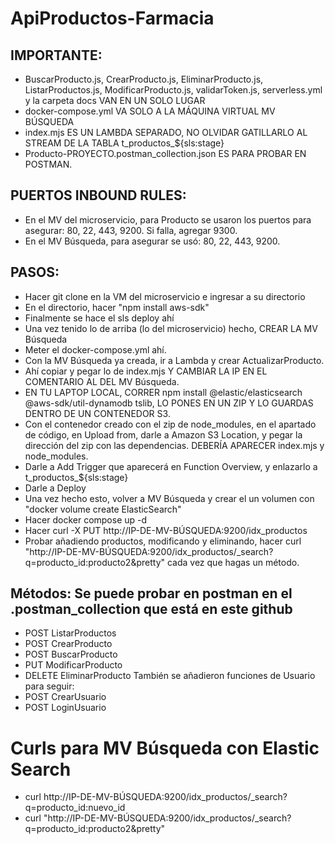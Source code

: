 # ApiProductos-Farmacia

## IMPORTANTE:
- BuscarProducto.js, CrearProducto.js, EliminarProducto.js, ListarProductos.js, ModificarProducto.js, validarToken.js, serverless.yml y la carpeta docs VAN EN UN SOLO LUGAR
- docker-compose.yml VA SOLO A LA MÁQUINA VIRTUAL MV BÚSQUEDA
- index.mjs ES UN LAMBDA SEPARADO, NO OLVIDAR GATILLARLO AL STREAM DE LA TABLA t_productos_${sls:stage}
- Producto-PROYECTO.postman_collection.json ES PARA PROBAR EN POSTMAN.

## PUERTOS INBOUND RULES:
- En el MV del microservicio, para Producto se usaron los puertos para asegurar: 80, 22, 443, 9200. Si falla, agregar 9300.
- En el MV Búsqueda, para asegurar se usó: 80, 22, 443, 9200.
## PASOS:
- Hacer git clone en la VM del microservicio e ingresar a su directorio
- En el directorio, hacer "npm install aws-sdk"
- Finalmente se hace el sls deploy ahí
- Una vez tenido lo de arriba (lo del microservicio) hecho, CREAR LA MV Búsqueda
- Meter el docker-compose.yml ahí.
- Con la MV Búsqueda ya creada, ir a Lambda y crear ActualizarProducto.
- Ahí copiar y pegar lo de index.mjs Y CAMBIAR LA IP EN EL COMENTARIO AL DEL MV Búsqueda.
- EN TU LAPTOP LOCAL, CORRER npm install @elastic/elasticsearch @aws-sdk/util-dynamodb tslib, LO PONES EN UN ZIP Y LO GUARDAS DENTRO DE UN CONTENEDOR S3.
- Con el contenedor creado con el zip de node_modules, en el apartado de código, en Upload from, darle a Amazon S3 Location, y pegar la dirección del zip con las dependencias. DEBERÍA APARECER index.mjs y node_modules.
- Darle a Add Trigger que aparecerá en Function Overview, y enlazarlo a t_productos_${sls:stage}
- Darle a Deploy
- Una vez hecho esto, volver a MV Búsqueda y crear el un volumen con "docker volume create ElasticSearch"
- Hacer docker compose up -d
- Hacer curl -X PUT http://IP-DE-MV-BÚSQUEDA:9200/idx_productos
- Probar añadiendo productos, modificando y eliminando, hacer curl "http://IP-DE-MV-BÚSQUEDA:9200/idx_productos/_search?q=producto_id:producto2&pretty" cada vez que hagas un método.

## Métodos: Se puede probar en postman en el .postman_collection que está en este github
- POST ListarProductos
- POST CrearProducto
- POST BuscarProducto
- PUT ModificarProducto
- DELETE EliminarProducto
También se añadieron funciones de Usuario para seguir:
- POST CrearUsuario
- POST LoginUsuario

# Curls para MV Búsqueda con Elastic Search
- curl http://IP-DE-MV-BÚSQUEDA:9200/idx_productos/_search?q=producto_id:nuevo_id
- curl "http://IP-DE-MV-BÚSQUEDA:9200/idx_productos/_search?q=producto_id:producto2&pretty"
